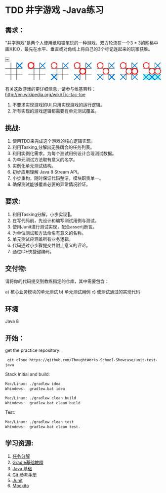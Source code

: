 # TDD 井字游戏 -Java练习
## 需求：
"井字游戏"是两个人使用纸和铅笔玩的一种游戏，双方轮流在一个3 * 3的网格中画X和O，最先在水平、垂直或对角线上将自己的3个标记连起来的玩家获胜。

￼![](./img/game_steps.png)

有关这款游戏的更详细信息，请参与维基百科：http://en.wikipedia.org/wiki/Tic-tac-toe


1. 不要求实现游戏的UI,只用实现游戏的运行逻辑。
2. 所有实现的游戏逻辑都需要有单元测试覆盖。

## 挑战:

1. 使用TDD来完成这个游戏的核心逻辑实现。
2. 利用Tasking,分解出无强耦合的任务列表。
3. 利用实例化需求，为每个测试用例设计合理测试数据。
4. 为单元测试方法取有意义的名字。
5. 实例化单元测试结构。
6. 初步应用理解 Java 8 Stream API。
7. 小步重构，随时保证代码整洁，模块职责单一。
8. 确保测试能够覆盖必要的异常情况验证。

## 要求:

1. 利用Tasking分解，小步实现。
2. 在写代码前，先设计和编写测试用例与测试。
3. 使用Junit进行测试实现，配合assertj断言。
4. 为单位测试和方法命名有意义的名称。
5. 单元测试应涵盖所有业务逻辑。
6. 代码通过小步骤提交并附上意义的评论。
7. 通过IDE快捷键编码。

## 交付物:
请将你的代码提交到教练指定的仓库，其中需要包含：

a)	核心业务模块的单元测试
b)	单元测试用例
c)  使测试通过的实现代码

## 环境

Java 8

## 开始：

get the practice repository:
```
 git clone https://github.com/ThoughtWorks-School-Showcase/unit-test-java
```

Stack Initial and build:

```
Mac/Linux: ./gradlew idea   
Whindows:  gradlew.bat idea  
```
```
Mac/Linux: ./gradlew clean build   
Whindows:  gradlew.bat clean build 
```

Test:
```
Mac/Linux: ./gradlew clean test 
Whindows:  gradlew.bat clean test.
```

## 学习资源:

1. [任务分解](https://www.zybuluo.com/jtong/note/504192)
2. [Gradle基础教程](http://tutorials.jenkov.com/gradle/gradle-tutorial.html)
3. [Java 基础](http://www.runoob.com/java/java-tutorial.html)
4. [Git 参考手册](http://gitref.org/zh/index.html)
5. [Junit](http://junit.org/junit5/docs/current/user-guide/#writing-tests-assertions)
6. [Mockito](http://site.mockito.org/)